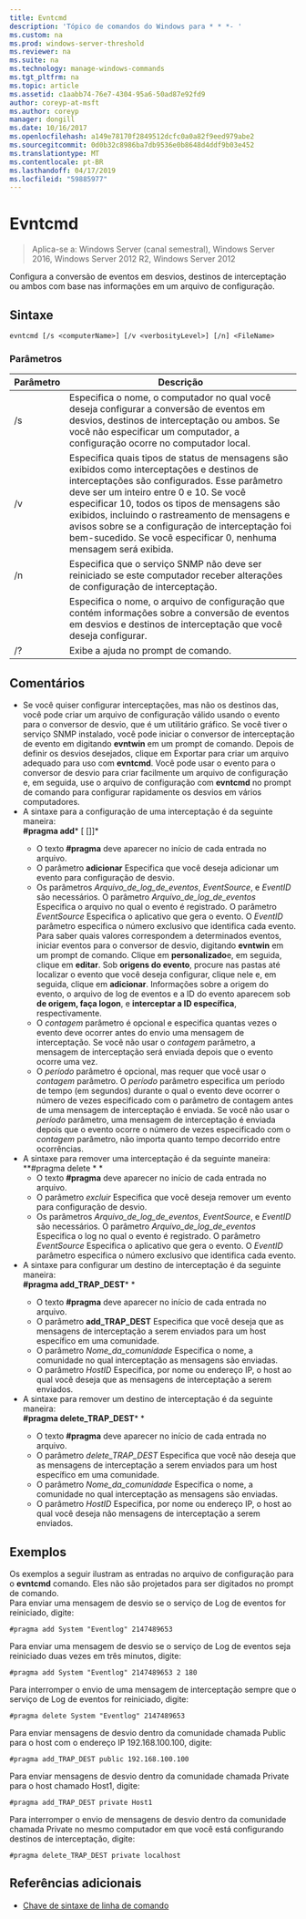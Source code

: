 ```yaml
---
title: Evntcmd
description: 'Tópico de comandos do Windows para * * *- '
ms.custom: na
ms.prod: windows-server-threshold
ms.reviewer: na
ms.suite: na
ms.technology: manage-windows-commands
ms.tgt_pltfrm: na
ms.topic: article
ms.assetid: c1aabb74-76e7-4304-95a6-50ad87e92fd9
author: coreyp-at-msft
ms.author: coreyp
manager: dongill
ms.date: 10/16/2017
ms.openlocfilehash: a149e78170f2849512dcfc0a0a82f9eed979abe2
ms.sourcegitcommit: 0d0b32c8986ba7db9536e0b8648d4ddf9b03e452
ms.translationtype: MT
ms.contentlocale: pt-BR
ms.lasthandoff: 04/17/2019
ms.locfileid: "59885977"
---
```

# <a name="evntcmd"></a>Evntcmd

>Aplica-se a: Windows Server (canal semestral), Windows Server 2016, Windows Server 2012 R2, Windows Server 2012

Configura a conversão de eventos em desvios, destinos de interceptação ou ambos com base nas informações em um arquivo de configuração.   
## <a name="syntax"></a>Sintaxe  
```  
evntcmd [/s <computerName>] [/v <verbosityLevel>] [/n] <FileName>  
```  
### <a name="parameters"></a>Parâmetros  
|Parâmetro|Descrição|  
|-------|--------|  
|/s <computerName>|Especifica o nome, o computador no qual você deseja configurar a conversão de eventos em desvios, destinos de interceptação ou ambos. Se você não especificar um computador, a configuração ocorre no computador local.|  
|/v <verbosityLevel>|Especifica quais tipos de status de mensagens são exibidos como interceptações e destinos de interceptações são configurados. Esse parâmetro deve ser um inteiro entre 0 e 10. Se você especificar 10, todos os tipos de mensagens são exibidos, incluindo o rastreamento de mensagens e avisos sobre se a configuração de interceptação foi bem-sucedido. Se você especificar 0, nenhuma mensagem será exibida.|  
|/n|Especifica que o serviço SNMP não deve ser reiniciado se este computador receber alterações de configuração de interceptação.|  
|<FileName>|Especifica o nome, o arquivo de configuração que contém informações sobre a conversão de eventos em desvios e destinos de interceptação que você deseja configurar.|  
|/?|Exibe a ajuda no prompt de comando.|  
## <a name="remarks"></a>Comentários  
-   Se você quiser configurar interceptações, mas não os destinos das, você pode criar um arquivo de configuração válido usando o evento para o conversor de desvio, que é um utilitário gráfico. Se você tiver o serviço SNMP instalado, você pode iniciar o conversor de interceptação de evento em digitando **evntwin** em um prompt de comando. Depois de definir os desvios desejados, clique em Exportar para criar um arquivo adequado para uso com **evntcmd**. Você pode usar o evento para o conversor de desvio para criar facilmente um arquivo de configuração e, em seguida, use o arquivo de configuração com **evntcmd** no prompt de comando para configurar rapidamente os desvios em vários computadores.  
-   A sintaxe para a configuração de uma interceptação é da seguinte maneira:  
    **#pragma add***<EventLogFile> <EventSource> <EventID> [<Count> [<Period>]]*  
    -   O texto **#pragma** deve aparecer no início de cada entrada no arquivo.  
    -   O parâmetro **adicionar** Especifica que você deseja adicionar um evento para configuração de desvio.  
    -   Os parâmetros *Arquivo_de_log_de_eventos*, *EventSource*, e *EventID* são necessários. O parâmetro *Arquivo_de_log_de_eventos* Especifica o arquivo no qual o evento é registrado. O parâmetro *EventSource* Especifica o aplicativo que gera o evento. O *EventID* parâmetro especifica o número exclusivo que identifica cada evento. Para saber quais valores correspondem a determinados eventos, iniciar eventos para o conversor de desvio, digitando **evntwin** em um prompt de comando. Clique em **personalizado**e, em seguida, clique em **editar**. Sob **origens do evento**, procure nas pastas até localizar o evento que você deseja configurar, clique nele e, em seguida, clique em **adicionar**. Informações sobre a origem do evento, o arquivo de log de eventos e a ID do evento aparecem sob **de origem, faça logon**, e **interceptar a ID específica**, respectivamente.  
    -   O *contagem* parâmetro é opcional e especifica quantas vezes o evento deve ocorrer antes do envio uma mensagem de interceptação. Se você não usar o *contagem* parâmetro, a mensagem de interceptação será enviada depois que o evento ocorre uma vez.  
    -   O *período* parâmetro é opcional, mas requer que você usar o *contagem* parâmetro. O *período* parâmetro especifica um período de tempo (em segundos) durante o qual o evento deve ocorrer o número de vezes especificado com o parâmetro de contagem antes de uma mensagem de interceptação é enviada. Se você não usar o *período* parâmetro, uma mensagem de interceptação é enviada depois que o evento ocorre o número de vezes especificado com o *contagem* parâmetro, não importa quanto tempo decorrido entre ocorrências.  
-   A sintaxe para remover uma interceptação é da seguinte maneira:  
    **#pragma delete * * *<EventLogFile> <EventSource> <EventID>*  
    -   O texto **#pragma** deve aparecer no início de cada entrada no arquivo.  
    -   O parâmetro *excluir* Especifica que você deseja remover um evento para configuração de desvio.  
    -   Os parâmetros *Arquivo_de_log_de_eventos*, *EventSource*, e *EventID* são necessários. O parâmetro *Arquivo_de_log_de_eventos* Especifica o log no qual o evento é registrado. O parâmetro *EventSource* Especifica o aplicativo que gera o evento. O *EventID* parâmetro especifica o número exclusivo que identifica cada evento.  
-   A sintaxe para configurar um destino de interceptação é da seguinte maneira:  
    **#pragma add_TRAP_DEST***<CommunityName> <HostID>*  
    -   O texto **#pragma** deve aparecer no início de cada entrada no arquivo.  
    -   O parâmetro **add_TRAP_DEST** Especifica que você deseja que as mensagens de interceptação a serem enviados para um host específico em uma comunidade.  
    -   O parâmetro *Nome_da_comunidade* Especifica o nome, a comunidade no qual interceptação as mensagens são enviadas.  
    -   O parâmetro *HostID* Especifica, por nome ou endereço IP, o host ao qual você deseja que as mensagens de interceptação a serem enviados.  
-   A sintaxe para remover um destino de interceptação é da seguinte maneira:  
    **#pragma delete_TRAP_DEST***<CommunityName> <HostID>*  
    -   O texto **#pragma** deve aparecer no início de cada entrada no arquivo.  
    -   O parâmetro *delete_TRAP_DEST* Especifica que você não deseja que as mensagens de interceptação a serem enviados para um host específico em uma comunidade.  
    -   O parâmetro *Nome_da_comunidade* Especifica o nome, a comunidade no qual interceptação as mensagens são enviadas.  
    -   O parâmetro *HostID* Especifica, por nome ou endereço IP, o host ao qual você deseja não mensagens de interceptação a serem enviados.  
## <a name="BKMK_Examples"></a>Exemplos  
Os exemplos a seguir ilustram as entradas no arquivo de configuração para o **evntcmd** comando. Eles não são projetados para ser digitados no prompt de comando.  
Para enviar uma mensagem de desvio se o serviço de Log de eventos for reiniciado, digite:  
```  
#pragma add System "Eventlog" 2147489653  
```  
Para enviar uma mensagem de desvio se o serviço de Log de eventos seja reiniciado duas vezes em três minutos, digite:  
```  
#pragma add System "Eventlog" 2147489653 2 180  
```  
Para interromper o envio de uma mensagem de interceptação sempre que o serviço de Log de eventos for reiniciado, digite:  
```  
#pragma delete System "Eventlog" 2147489653  
```  
Para enviar mensagens de desvio dentro da comunidade chamada Public para o host com o endereço IP 192.168.100.100, digite:  
```  
#pragma add_TRAP_DEST public 192.168.100.100  
```  
Para enviar mensagens de desvio dentro da comunidade chamada Private para o host chamado Host1, digite:  
```  
#pragma add_TRAP_DEST private Host1  
```  
Para interromper o envio de mensagens de desvio dentro da comunidade chamada Private no mesmo computador em que você está configurando destinos de interceptação, digite:  
```  
#pragma delete_TRAP_DEST private localhost  
```  
## <a name="additional-references"></a>Referências adicionais  
-   [Chave de sintaxe de linha de comando](command-line-syntax-key.md)  
